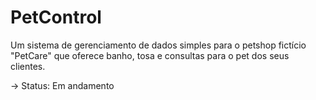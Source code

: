 # PetControl
<p> Um sistema de gerenciamento de dados simples para o petshop fictício "PetCare" que oferece banho, tosa e consultas para o pet dos seus clientes.
<p> → Status: Em andamento
